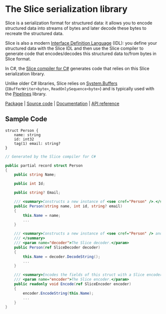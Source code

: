 # The Slice serialization library

Slice is a serialization format for structured data: it allows you to encode structured data into streams of bytes and
later decode these bytes to recreate the structured data.

Slice is also a modern [Interface Definition Language][idl] (IDL): you define your structured data with the Slice IDL
and then use the Slice compiler to generate code that encodes/decodes this structured data to/from bytes in Slice
format.

In C#, the [Slice compiler for C#][slicec-cs] generates code that relies on this Slice serialization library.

Unlike older C# libraries, Slice relies on [System.Buffers][cs-buffers] (`IBufferWriter<byte>`,
`ReadOnlySequence<byte>`) and is typically used with the [Pipelines][pipelines] library.

[Package][package] | [Source code][source] | [Documentation][docs] | [API reference][api]

## Sample Code

```slice
struct Person {
    name: string
    id: int32
    tag(1) email: string?
}
```

```csharp
// Generated by the Slice compiler for C#

public partial record struct Person
{
    public string Name;

    public int Id;

    public string? Email;

    /// <summary>Constructs a new instance of <see cref="Person" />.</summary>
    public Person(string name, int id, string? email)
    {
        this.Name = name;
        ...
    }

    /// <summary>Constructs a new instance of <see cref="Person" /> and decodes its fields from a Slice decoder.
    /// </summary>
    /// <param name="decoder">The Slice decoder.</param>
    public Person(ref SliceDecoder decoder)
    {
        this.Name = decoder.DecodeString();
        ...
    }

    /// <summary>Encodes the fields of this struct with a Slice encoder.</summary>
    /// <param name="encoder">The Slice encoder.</param>
    public readonly void Encode(ref SliceEncoder encoder)
    {
        encoder.EncodeString(this.Name);
        ...
    }
}
```

[api]: https://docs.testing.zeroc.com/api/csharp/api/ZeroC.Slice.html
[cs-buffers]: https://learn.microsoft.com/en-us/dotnet/standard/io/buffers
[docs]: https://docs.testing.zeroc.com/slice2
[idl]: https://en.wikipedia.org/wiki/Interface_description_language
[package]: https://www.nuget.org/packages/ZeroC.Slice
[pipelines]: https://learn.microsoft.com/en-us/dotnet/standard/io/pipelines
[slicec-cs]: https://github.com/icerpc/icerpc-csharp/tree/main/tools/IceRpc.Slice.Tools
[source]: https://github.com/icerpc/icerpc-csharp/tree/main/src/ZeroC.Slice
